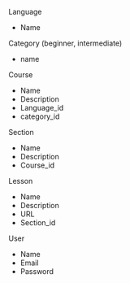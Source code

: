 Language

- Name

Category (beginner, intermediate)

- name

Course

- Name
- Description
- Language_id
- category_id

Section

- Name
- Description
- Course_id

Lesson

- Name
- Description
- URL
- Section_id

User

- Name
- Email
- Password
